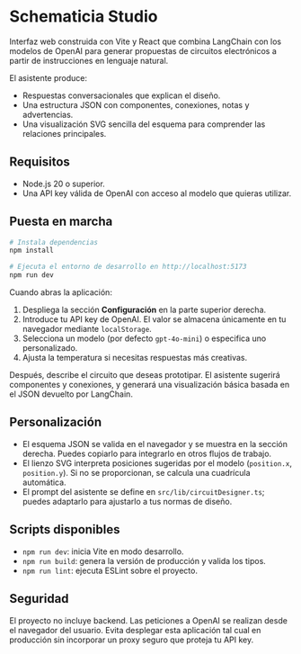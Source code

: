 # Schematicia Studio

Interfaz web construida con Vite y React que combina LangChain con los modelos de OpenAI para generar propuestas de circuitos electrónicos a partir de instrucciones en lenguaje natural.

El asistente produce:

- Respuestas conversacionales que explican el diseño.
- Una estructura JSON con componentes, conexiones, notas y advertencias.
- Una visualización SVG sencilla del esquema para comprender las relaciones principales.

## Requisitos

- Node.js 20 o superior.
- Una API key válida de OpenAI con acceso al modelo que quieras utilizar.

## Puesta en marcha

```bash
# Instala dependencias
npm install

# Ejecuta el entorno de desarrollo en http://localhost:5173
npm run dev
```

Cuando abras la aplicación:

1. Despliega la sección **Configuración** en la parte superior derecha.
2. Introduce tu API key de OpenAI. El valor se almacena únicamente en tu navegador mediante `localStorage`.
3. Selecciona un modelo (por defecto `gpt-4o-mini`) o especifica uno personalizado.
4. Ajusta la temperatura si necesitas respuestas más creativas.

Después, describe el circuito que deseas prototipar. El asistente sugerirá componentes y conexiones, y generará una visualización básica basada en el JSON devuelto por LangChain.

## Personalización

- El esquema JSON se valida en el navegador y se muestra en la sección derecha. Puedes copiarlo para integrarlo en otros flujos de trabajo.
- El lienzo SVG interpreta posiciones sugeridas por el modelo (`position.x`, `position.y`). Si no se proporcionan, se calcula una cuadrícula automática.
- El prompt del asistente se define en `src/lib/circuitDesigner.ts`; puedes adaptarlo para ajustarlo a tus normas de diseño.

## Scripts disponibles

- `npm run dev`: inicia Vite en modo desarrollo.
- `npm run build`: genera la versión de producción y valida los tipos.
- `npm run lint`: ejecuta ESLint sobre el proyecto.

## Seguridad

El proyecto no incluye backend. Las peticiones a OpenAI se realizan desde el navegador del usuario. Evita desplegar esta aplicación tal cual en producción sin incorporar un proxy seguro que proteja tu API key.
